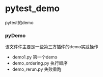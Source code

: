 # pytest_demo
pytest的demo

### pyDemo
该文件件主要是一些第三方插件的demo实践操作
- demo1.py 第一个demo
- demo_ordering.py 执行顺序
- demo_rerun.py  失败重跑
